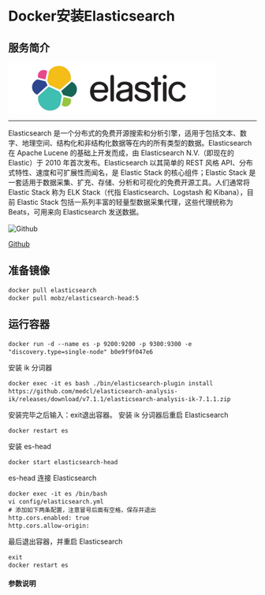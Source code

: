 # **Docker安装Elasticsearch** #
## 服务简介 ##

 <img src="./../images/elastic.jpg" width = "420" alt="Github" align=center />

* * *
Elasticsearch 是一个分布式的免费开源搜索和分析引擎，适用于包括文本、数字、地理空间、结构化和非结构化数据等在内的所有类型的数据。Elasticsearch 在 Apache Lucene 的基础上开发而成，由 Elasticsearch N.V.（即现在的 Elastic）于 2010 年首次发布。Elasticsearch 以其简单的 REST 风格 API、分布式特性、速度和可扩展性而闻名，是 Elastic Stack 的核心组件；Elastic Stack 是一套适用于数据采集、扩充、存储、分析和可视化的免费开源工具。人们通常将 Elastic Stack 称为 ELK Stack（代指 Elasticsearch、Logstash 和 Kibana），目前 Elastic Stack 包括一系列丰富的轻量型数据采集代理，这些代理统称为 Beats，可用来向 Elasticsearch 发送数据。

 <img src="https://github.com/favicon.ico" width = "20" alt="Github" align=center />
 
[ Github ](https://github.com/elastic/elasticsearch)
## 准备镜像 ##
    docker pull elasticsearch
    docker pull mobz/elasticsearch-head:5
## 运行容器 ##
    docker run -d --name es -p 9200:9200 -p 9300:9300 -e "discovery.type=single-node" b0e9f9f047e6

安装 ik 分词器

    docker exec -it es bash ./bin/elasticsearch-plugin install https://github.com/medcl/elasticsearch-analysis-ik/releases/download/v7.1.1/elasticsearch-analysis-ik-7.1.1.zip

安装完毕之后输入：exit退出容器。
安装 ik 分词器后重启 Elasticsearch

    docker restart es

安装 es-head

    docker start elasticsearch-head

es-head 连接 Elasticsearch

    docker exec -it es /bin/bash
    vi config/elasticsearch.yml
    # 添加如下两条配置，注意冒号后面有空格，保存并退出
    http.cors.enabled: true 
    http.cors.allow-origin:

最后退出容器，并重启 Elasticsearch

    exit
    docker restart es

#### 参数说明 ####